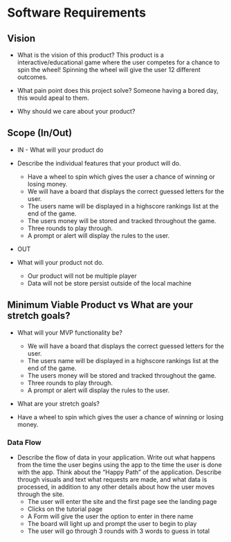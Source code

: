 # Software Requirements

## Vision


- What is the vision of this product?
This product is a interactive/educational game where the user competes for a chance to spin the wheel! Spinning the wheel will give the user 12 different outcomes.

- What pain point does this project solve?
Someone having a bored day, this would apeal to them.

- Why should we care about your product?


## Scope (In/Out)
- IN - What will your product do
- Describe the individual features that your product will do.
    - Have a wheel to spin which gives the user a chance of winning or losing money.
    - We will have a board that displays the correct guessed letters for the user.
    - The users name will be displayed in a highscore rankings list at the end of the game.
    - The users money will be stored and tracked throughout the game.
    - Three rounds to play through.
    - A prompt or alert will display the rules to the user.

  
- OUT 
- What will your product not do.
  - Our product will not be multiple player
  - Data will not be store persist outside of the local machine
  
## Minimum Viable Product vs What are your stretch goals?

- What will your MVP functionality be?
   - We will have a board that displays the correct guessed letters for the user.
   - The users name will be displayed in a highscore rankings list at the end of the game.
   - The users money will be stored and tracked throughout the game.
   - Three rounds to play through.
   - A prompt or alert will display the rules to the user.

- What are your stretch goals?
 - Have a wheel to spin which gives the user a chance of winning or losing money.

### Data Flow
- Describe the flow of data in your application. Write out what happens from the time the user begins using the app to the time the user is done with the app. Think about the “Happy Path” of the application. Describe through visuals and text what requests are made, and what data is processed, in addition to any other details about how the user moves through the site.
  - The user will enter the site and the first page see the landing page
  - Clicks on the tutorial page
  - A Form will give the user the option to enter in there name 
  - The board will light up and prompt the user to begin to play
  - The user will go through 3 rounds with 3 words to guess in total



